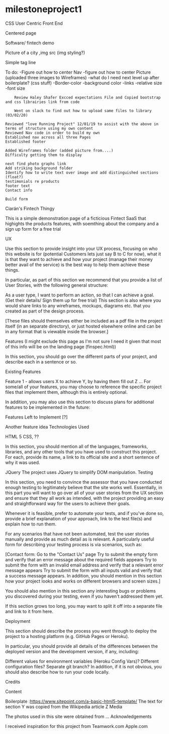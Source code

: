 # milestoneproject1
CSS User Centric Front End

Centered page

Software/ fintech demo

Picture of a city ,img src (img styling?)

Simple tag line

To do:
    -Figure out how to center Nav
    -figure out how to center Picture (uploaded three images to Wireframes)
    -what do I need next level up after boilerplate? (css stuff)
        -Border-color
        -background color
        -links
        -relative size
        -font size

        Review Haley Shafer Excced expectations File and Copied bootstrap and css librairies link from code

        Went on slack to find out how to upload same files to library (03/02/20)
        
    Reviewed "love Running Project" 12/01/19 to assist with the above in terms of structure using my own content
    Reviewed Nav code in order to build my own
    Established nav across all three Pages
    Established footer

    Added Wireframes folder (added picture from....)
    Difficulty getting them to display

    next find photo graphs link
    Add striking background folder
    Identify how to write text over image and add distinguished sections (float?)
    testimonials re products
    footer text
    Contact info

    Build form



    






Ciarán's Fintech Thingy

This is a simple demonstration page of a ficticious Fintect SaaS that highights the products features, with soemthing about the company and a sign up form for a free trial

UX

Use this section to provide insight into your UX process, focusing on who this website is for (potential Customers lets just say B to C for now), what it is that they want to achieve and how your project (manage their money better avail of the service) is the best way to help them achieve these things.

In particular, as part of this section we recommend that you provide a list of User Stories, with the following general structure:

As a user type, I want to perform an action, so that I can achieve a goal. (Get their details/ Sign them up for free trial)
This section is also where you would share links to any wireframes, mockups, diagrams etc. that you created as part of the design process. 

[These files should themselves either be included as a pdf file in the project itself (in an separate directory), or just hosted elsewhere online and can be in any format that is viewable inside the browser.]

Features (I might exclude this page as I'm not sure I need it given that most of this info will be on the landing page (finspec.html))

In this section, you should go over the different parts of your project, and describe each in a sentence or so.

Existing Features

Feature 1 - allows users X to achieve Y, by having them fill out Z
...
For some/all of your features, you may choose to reference the specific project files that implement them, although this is entirely optional.

In addition, you may also use this section to discuss plans for additional features to be implemented in the future:

Features Left to Implement [?]

Another feature idea
Technologies Used

HTML 5 CSS, ??

In this section, you should mention all of the languages, frameworks, libraries, and any other tools that you have used to construct this project. For each, provide its name, a link to its official site and a short sentence of why it was used.

JQuery
The project uses JQuery to simplify DOM manipulation.
Testing

In this section, you need to convince the assessor that you have conducted enough testing to legitimately believe that the site works well. Essentially, in this part you will want to go over all of your user stories from the UX section and ensure that they all work as intended, with the project providing an easy and straightforward way for the users to achieve their goals.

Whenever it is feasible, prefer to automate your tests, and if you've done so, provide a brief explanation of your approach, link to the test file(s) and explain how to run them.

For any scenarios that have not been automated, test the user stories manually and provide as much detail as is relevant. A particularly useful form for describing your testing process is via scenarios, such as:

[Contact form:
Go to the "Contact Us" page
Try to submit the empty form and verify that an error message about the required fields appears
Try to submit the form with an invalid email address and verify that a relevant error message appears
Try to submit the form with all inputs valid and verify that a success message appears.
In addition, you should mention in this section how your project looks and works on different browsers and screen sizes.]

You should also mention in this section any interesting bugs or problems you discovered during your testing, even if you haven't addressed them yet.

If this section grows too long, you may want to split it off into a separate file and link to it from here.

Deployment

This section should describe the process you went through to deploy the project to a hosting platform (e.g. GitHub Pages or Heroku).

In particular, you should provide all details of the differences between the deployed version and the development version, if any, including:

Different values for environment variables (Heroku Config Vars)?
Different configuration files?
Separate git branch?
In addition, if it is not obvious, you should also describe how to run your code locally.

Credits

Content

Boilerplate :https://www.sitepoint.com/a-basic-html5-template/
The text for section Y was copied from the Wikipedia article Z
Media

The photos used in this site were obtained from ...
Acknowledgements

I received inspiration for this project from Teamwork.com Apple.com


